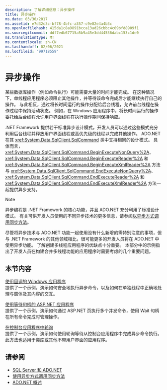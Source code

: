 ```yaml
---
description: 了解详细信息：异步操作
title: 异步操作
ms.date: 03/30/2017
ms.assetid: e7d32c3c-bf78-4bfc-a357-c9e82e4a4b3c
ms.openlocfilehash: 415da1c8a9891bcca13ad26cbbc4c09bfd8909f1
ms.sourcegitcommit: ddf7edb67715a5b9a45e3dd44536dabc153c1de0
ms.translationtype: MT
ms.contentlocale: zh-CN
ms.lasthandoff: 02/06/2021
ms.locfileid: "99718559"
---
```

# <a name="asynchronous-operations"></a>异步操作

某些数据库操作（例如命令执行）可能需要大量的时间才能完成。 在这种情况下，单线程应用程序必须阻止其他操作，并等待该命令完成后才能继续执行自己的操作。 与此相反，通过将长时间运行的操作分配给后台线程，允许前台线程在操作过程中保持活动状态。 例如，在 Windows 应用程序中，将长时间运行的操作委托给后台线程允许用户界面线程在执行操作期间保持响应。  
  
 .NET Framework 提供若干标准异步设计模式，开发人员可以通过这些模式充分利用后台线程并释放用户界面线程或高优先级的线程以完成其他操作。 ADO.NET 在其 <xref:System.Data.SqlClient.SqlCommand> 类中支持相同的设计模式。 具体而言，<xref:System.Data.SqlClient.SqlCommand.BeginExecuteNonQuery%2A>、<xref:System.Data.SqlClient.SqlCommand.BeginExecuteReader%2A> 和 <xref:System.Data.SqlClient.SqlCommand.BeginExecuteXmlReader%2A> 方法与 <xref:System.Data.SqlClient.SqlCommand.EndExecuteNonQuery%2A>、<xref:System.Data.SqlClient.SqlCommand.EndExecuteReader%2A> 和 <xref:System.Data.SqlClient.SqlCommand.EndExecuteXmlReader%2A> 方法一起提供异步支持。  
  
> [!NOTE]
> 异步编程是 .NET Framework 的核心功能，并且 ADO.NET 充分利用了标准设计模式。 有关可供开发人员使用的不同异步技术的更多信息，请参阅[以异步方式调用同步方法](../../../../standard/asynchronous-programming-patterns/calling-synchronous-methods-asynchronously.md)。  
  
 尽管将异步技术与 ADO.NET 功能一起使用没有什么新增的需特别注意的事项，但与 .NET Framework 的其他领域相比，很可能更多的开发人员将在 ADO.NET 中使用异步功能。 了解创建多线程应用程序的优缺点十分重要。 本部分中的示例指出了开发人员在构建合并多线程功能的应用程序时需要考虑的几个重要问题。  
  
## <a name="in-this-section"></a>本节内容  

 [使用回调的 Windows 应用程序](windows-applications-using-callbacks.md)  
 提供了一个示例，演示如何安全地执行异步命令，以及如何在单独线程中正确地处理与窗体及其内容的交互。  
  
 [使用等待句柄的 ASP.NET 应用程序](aspnet-apps-using-wait-handles.md)  
 提供了一个示例，演示如何通过 ASP.NET 页执行多个并发命令，使用 Wait 句柄在所有命令完成时管理操作。  
  
 [在控制台应用程序中轮询](polling-in-console-applications.md)  
 提供了一个示例，演示如何使用轮询等待从控制台应用程序中完成异步命令执行。 此方法也适用于类库或其他不带用户界面的应用程序。  
  
## <a name="see-also"></a>请参阅

- [SQL Server 和 ADO.NET](index.md)
- [使用异步方式调用同步方法](../../../../standard/asynchronous-programming-patterns/calling-synchronous-methods-asynchronously.md)
- [ADO.NET 概述](../ado-net-overview.md)
